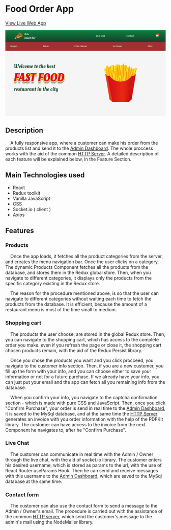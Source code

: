 # Food Order App

[View Live Web App](https://courageous-frangipane-c90c9e.netlify.app/)

![App Screenshot](food-order.png)

## Description

&nbsp;&nbsp;&nbsp;&nbsp;A fully responsive app, where a customer can make
his order from the products list and send it to the 
[Admin Dashboard](https://6378372e9d407f764d34917b--subtle-nasturtium-5d32c7.netlify.app/).
The whole proccess works with the aid of the common 
[HTTP Server](https://github.com/Aris-Empanta/Food_Order_App---Server).
A detailed description of each feature will be explained below, 
in the Feature Section. 

## Main Technologies used

- React
- Redux toolkit
- Vanilla JavaScript
- CSS
- Socket.io ( client )
- Axios

## Features

### Products
&nbsp;&nbsp;&nbsp;&nbsp;Once the app loads, it fetches all the product categories from the server,
and creates the menu navigation bar. Once the user clicks on a category,
The dynamic Products Component fetches all the products from the database,
and stores them in the Redux global store. Then, when you navigate to different
categories, it displays only the products from the specific category existing
in the Redux store.

&nbsp;&nbsp;&nbsp;&nbsp;The reason for the procedure mentioned above, is so that the user can 
navigate to different categories without waiting each time to fetch the products
from the database. It is efficient, because the amount of a restaurant menu is
most of the time small to medium.

### Shopping cart
&nbsp;&nbsp;&nbsp;&nbsp;The products the user choose, are stored in the global Redux store.
Then, you can navigate to the shopping cart, which has access to the complete order you make.
even if you refresh the page or close it, the shopping cart chosen
products remain, with the aid of the Redux Persist library.

&nbsp;&nbsp;&nbsp;&nbsp;Once you chose the products you want and you 
click procceed, you navigate to the customer info section. Then, if you are a new customer, 
you fill up the form with your info, and you can choose either to save
your information or not for a future purchase. If we already have your info,
you can just put your email and the app can fetch all you remaining info from the database.

&nbsp;&nbsp;&nbsp;&nbsp;When you confirm your info, you navigate to
the captcha confirmation section - which is made with pure CSS and JavaScript.
Then, once you click "Confirm Purchase", your order is send in real time to the
[Admin Dashboard](https://6378372e9d407f764d34917b--subtle-nasturtium-5d32c7.netlify.app/),
 it is saved to the MySql database, and at the same time the [HTTP Server](https://github.com/Aris-Empanta/Food_Order_App---Server)
 generates an invoice with you order information with the help of 
 the PDFKit library. The customer can have access to the invoice from the next Component
 he navigates to, after he "Confirm Purchase".  
 
 ### Live Chat

 &nbsp;&nbsp;&nbsp;&nbsp;The customer can communicate in real time with the Admin / Owner
 through the live chat, with the aid of socket.io library. The customer enters his 
 desired username, which is stored as params to the url, with the use of React Router useParams Hook.
 Then he can send and receive messages with this username to the 
 [Admin Dashboard](https://6378372e9d407f764d34917b--subtle-nasturtium-5d32c7.netlify.app/),
 which are saved to the MySql database at the same time.

 ### Contact form

  &nbsp;&nbsp;&nbsp;&nbsp;The customer can also use the contact form to send
  a message to the Admin / Owner's email. The procedure is carried out with 
  the assistance of the common [HTTP server](https://github.com/Aris-Empanta/restaurant-server),
  which send the customer's message to the admin's mail using the NodeMailer library.